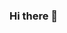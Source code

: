 ### Hi there 👋

<!--
**hollowcodes/hollowcodes** is a ✨ _special_ ✨ repository because its `README.md` (this file) appears on your GitHub profile.

- 🔭 I’m a 19 year old ML enthusiast from munich
- 🌱 I’m about to study AI & Data Science soon
- 📫 How to reach me: teddypeifer@gmail.com
- 😄 Things I like: programming, books, D&D, sports, games

- 🔭 I’m currently working on ...
- 🌱 I’m currently learning ...
- 👯 I’m looking to collaborate on ...
- 🤔 I’m looking for help with ...
- 💬 Ask me about ...
- 📫 How to reach me: ...
- 😄 Pronouns: ...
- ⚡ Fun fact: ...
-->
